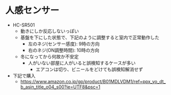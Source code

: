 # 人感センサー

* HC-SR501
  * 動きにしか反応しないっぽい
  * 基盤を下にした状態で、下記のように調整すると室内で正常動作した
    * 左のネジ(センサー感度): 9時の方向
    * 右のネジ(ON調整時間): 10時の方向
  * 冬になってから何故か不安定
    * 人がいない部屋に人がいると誤検知するケースが多い
      * エアコンは切り、ビニールをどけても誤検知解消せず
* 下記で購入
  * https://www.amazon.co.jp/gp/product/B01MDLVDM1/ref=ppx_yo_dt_b_asin_title_o04_s00?ie=UTF8&psc=1


